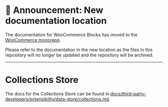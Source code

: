 # 📣 Announcement: New documentation location

The documentation for WooCommerce Blocks has moved to the [WooCommerce monorepo](https://github.com/woocommerce/woocommerce/tree/trunk/plugins/woocommerce-blocks/docs/).

Please refer to the documentation in the new location as the files in this repository will no longer be updated and the repository will be archived.

---

# Collections Store

The docs for the Collections Store can be found in [docs/third-party-developers/extensibility/data-store/collections.md](../../../../docs/third-party-developers/extensibility/data-store/collections.md).
